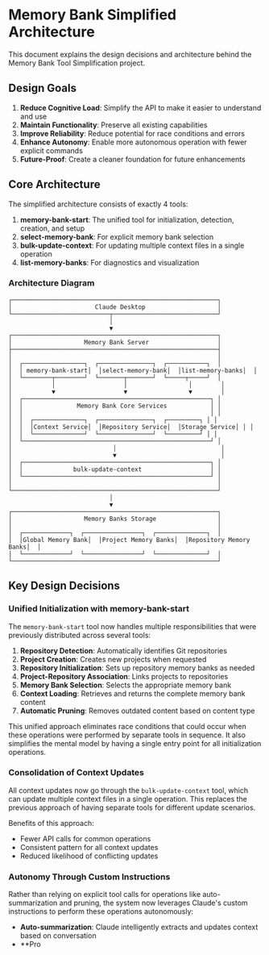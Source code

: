 # Memory Bank Simplified Architecture

This document explains the design decisions and architecture behind the Memory Bank Tool Simplification project.

## Design Goals

1. **Reduce Cognitive Load**: Simplify the API to make it easier to understand and use
2. **Maintain Functionality**: Preserve all existing capabilities
3. **Improve Reliability**: Reduce potential for race conditions and errors
4. **Enhance Autonomy**: Enable more autonomous operation with fewer explicit commands
5. **Future-Proof**: Create a cleaner foundation for future enhancements

## Core Architecture

The simplified architecture consists of exactly 4 tools:

1. **memory-bank-start**: The unified tool for initialization, detection, creation, and setup
2. **select-memory-bank**: For explicit memory bank selection
3. **bulk-update-context**: For updating multiple context files in a single operation
4. **list-memory-banks**: For diagnostics and visualization

### Architecture Diagram

```
┌─────────────────────────────────────────────────────────┐
│                       Claude Desktop                    │
└───────────────────────────┬─────────────────────────────┘
                            │
                            ▼
┌─────────────────────────────────────────────────────────┐
│                    Memory Bank Server                   │
├─────────────────────────────────────────────────────────┤
│                                                         │
│  ┌─────────────────┐  ┌───────────────┐  ┌───────────┐  │
│  │ memory-bank-start│  │select-memory-bank│  │list-memory-banks│  │
│  └────────┬────────┘  └───────┬───────┘  └─────┬─────┘  │
│           │                   │                 │        │
│           ▼                   ▼                 ▼        │
│  ┌────────────────────────────────────────────────────┐ │
│  │               Memory Bank Core Services            │ │
│  │                                                    │ │
│  │  ┌──────────────┐  ┌───────────────┐  ┌─────────┐ │ │
│  │  │Context Service│  │Repository Service│  │Storage Service│ │ │
│  │  └──────────────┘  └───────────────┘  └─────────┘ │ │
│  └────────────────────────────────────────────────────┘ │
│                            │                             │
│                            ▼                             │
│  ┌────────────────────────────────────────────────────┐ │
│  │              bulk-update-context                   │ │
│  └────────────────────────────────────────────────────┘ │
│                                                         │
└─────────────────────────────────────────────────────────┘
                            │
                            ▼
┌─────────────────────────────────────────────────────────┐
│                    Memory Banks Storage                 │
│                                                         │
│  ┌─────────────┐  ┌────────────────┐  ┌──────────────┐  │
│  │Global Memory Bank│  │Project Memory Banks│  │Repository Memory Banks│  │
│  └─────────────┘  └────────────────┘  └──────────────┘  │
└─────────────────────────────────────────────────────────┘
```

## Key Design Decisions

### Unified Initialization with memory-bank-start

The `memory-bank-start` tool now handles multiple responsibilities that were previously distributed across several tools:

1. **Repository Detection**: Automatically identifies Git repositories
2. **Project Creation**: Creates new projects when requested
3. **Repository Initialization**: Sets up repository memory banks as needed
4. **Project-Repository Association**: Links projects to repositories
5. **Memory Bank Selection**: Selects the appropriate memory bank
6. **Context Loading**: Retrieves and returns the complete memory bank content
7. **Automatic Pruning**: Removes outdated content based on content type

This unified approach eliminates race conditions that could occur when these operations were performed by separate tools in sequence. It also simplifies the mental model by having a single entry point for all initialization operations.

### Consolidation of Context Updates

All context updates now go through the `bulk-update-context` tool, which can update multiple context files in a single operation. This replaces the previous approach of having separate tools for different update scenarios.

Benefits of this approach:
- Fewer API calls for common operations
- Consistent pattern for all context updates
- Reduced likelihood of conflicting updates

### Autonomy Through Custom Instructions

Rather than relying on explicit tool calls for operations like auto-summarization and pruning, the system now leverages Claude's custom instructions to perform these operations autonomously:

- **Auto-summarization**: Claude intelligently extracts and updates context based on conversation
- **Pro